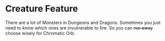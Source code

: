 # Creature Feature

There are a lot of Monsters in Dungeons and Dragons. Sometimes you just need to know which ones are invulnerable to fire. So you can ~~run away~~ choose wisely for Chromatic Orb.